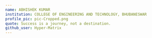```yaml
---
name: ABHISHEK KUMAR
institution: COLLEGE OF ENGINEERING AND TECHNOLOGY, BHUBANESWAR
profile_pic: pic-Cropped.png
quote: Success is a journey, not a destination.
github_user: Hyper-Matrix
---
```


